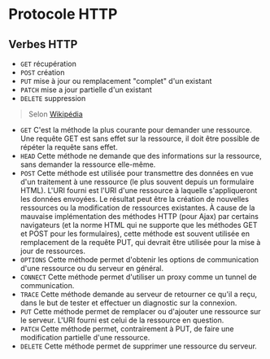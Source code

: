 # Protocole HTTP

## Verbes HTTP

* `GET` récupération
* `POST` création
* `PUT` mise à jour ou remplacement "complet" d'un existant
* `PATCH` mise a jour partielle d'un existant
* `DELETE` suppression

> Selon [Wikipédia](https://fr.wikipedia.org/wiki/Hypertext_Transfer_Protocol)

* `GET` C'est la méthode la plus courante pour demander une ressource. Une requête GET est sans effet sur la ressource, il doit être possible de répéter la requête sans effet.
* `HEAD` Cette méthode ne demande que des informations sur la ressource, sans demander la ressource elle-même.
* `POST` Cette méthode est utilisée pour transmettre des données en vue d'un traitement à une ressource (le plus souvent depuis un formulaire HTML). L'URI fourni est l'URI d'une ressource à laquelle s'appliqueront les données envoyées. Le résultat peut être la création de nouvelles ressources ou la modification de ressources existantes. À cause de la mauvaise implémentation des méthodes HTTP (pour Ajax) par certains navigateurs (et la norme HTML qui ne supporte que les méthodes GET et POST pour les formulaires), cette méthode est souvent utilisée en remplacement de la requête PUT, qui devrait être utilisée pour la mise à jour de ressources.
* `OPTIONS` Cette méthode permet d'obtenir les options de communication d'une ressource ou du serveur en général.
* `CONNECT` Cette méthode permet d'utiliser un proxy comme un tunnel de communication.
* `TRACE` Cette méthode demande au serveur de retourner ce qu'il a reçu, dans le but de tester et effectuer un diagnostic sur la connexion.
* `PUT` Cette méthode permet de remplacer ou d'ajouter une ressource sur le serveur. L'URI fourni est celui de la ressource en question.
* `PATCH` Cette méthode permet, contrairement à PUT, de faire une modification partielle d'une ressource.
* `DELETE` Cette méthode permet de supprimer une ressource du serveur.


